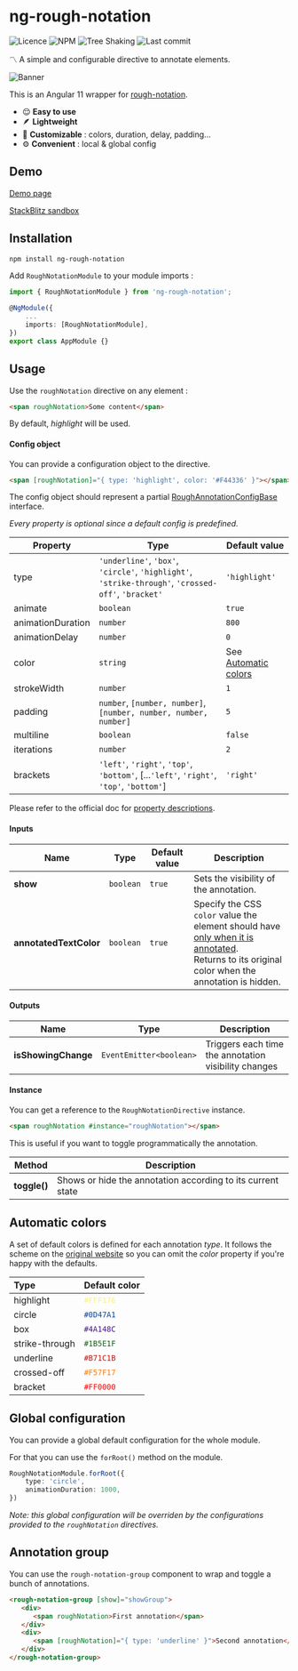 # ng-rough-notation
![Licence](https://badgen.net/badge/license/MIT/blue)
![NPM](https://badgen.net/npm/dw/ng-rough-notation)
![Tree Shaking](https://badgen.net/bundlephobia/tree-shaking/ng-rough-notation)
![Last commit](https://badgen.net/github/last-commit/jornetsimon/ng-rough-notation)

〽️ A simple and configurable directive to annotate elements.

![Banner](https://i.imgur.com/IyoECHI.gif)

This is an Angular 11 wrapper for [rough-notation](https://roughnotation.com).

- 😌 **Easy to use**
- 🪶 **Lightweight**
- 🎨 **Customizable** : colors, duration, delay, padding...
- ⚙️ **Convenient** : local & global config

## Demo

[Demo page](https://ng-rough-notation-demo.stackblitz.io/)

[StackBlitz sandbox](https://stackblitz.com/edit/ng-rough-notation-demo)

## Installation

```bash
npm install ng-rough-notation
```

Add `RoughNotationModule` to your module imports :
``` typescript
import { RoughNotationModule } from 'ng-rough-notation';

@NgModule({
    ...
    imports: [RoughNotationModule],
})
export class AppModule {}

```

## Usage

Use the `roughNotation` directive on any element :

 ``` html
<span roughNotation>Some content</span>
 ```
By default, _highlight_ will be used.

#### Config object

You can provide a configuration object to the directive.

 ``` html
<span [roughNotation]="{ type: 'highlight', color: '#F44336' }"></span>
 ```

The config object should represent a partial [RoughAnnotationConfigBase](https://github.com/pshihn/rough-notation/blob/979cdd33d8825df4e0124de17e4e2433e1f6e4a6/src/model.ts#L16) interface.

*Every property is optional since a default config is predefined.*

| Property          | Type                                                         | Default value                             |
| ----------------- | ------------------------------------------------------------ | ----------------------------------------- |
| type              | `'underline'`, `'box'`, `'circle'`, `'highlight'`, `'strike-through'`, `'crossed-off'`, `'bracket'` | `'highlight'`                             |
| animate           | `boolean`                                                    | `true`                                    |
| animationDuration | `number`                                                     | `800`                                     |
| animationDelay    | `number`                                                     | `0`                                       |
| color             | `string`                                                     | See [Automatic colors](#automatic-colors) |
| strokeWidth       | `number`                                                     | `1`                                       |
| padding           | `number`,  `[number, number]`, `[number, number, number, number]` | `5`                                       |
| multiline         | `boolean`                                                    | `false`                                   |
| iterations        | `number`                                                     | `2`                                       |
| brackets          | `'left'`, `'right'`, `'top'`, `'bottom'`,  [...`'left'`, `'right'`, `'top'`, `'bottom'`] | `'right'`                                 |

Please refer to the official doc for [property descriptions](https://github.com/pshihn/rough-notation#configuring-the-annotation).

#### Inputs

| Name                   | Type      | Default value | Description                                                  |
| ---------------------- | --------- | ------------- | ------------------------------------------------------------ |
| **show**               | `boolean` | `true`        | Sets the visibility of the annotation.                       |
| **annotatedTextColor** | `boolean` | `true`        | Specify the CSS `color` value the element should have <u>only when it is annotated</u>. <br />Returns to its original color when the annotation is hidden. |

#### Outputs

| Name                | Type                    | Description                                          |
| ------------------- | ----------------------- | ---------------------------------------------------- |
| **isShowingChange** | `EventEmitter<boolean>` | Triggers each time the annotation visibility changes |

#### Instance

You can get a reference to the `RoughNotationDirective` instance.

```html
<span roughNotation #instance="roughNotation"></span>
```

This is useful if you want to toggle programmatically the annotation.

| Method       | Description                                                 |
| ------------ | ----------------------------------------------------------- |
| **toggle()** | Shows or hide the annotation according to its current state |

## Automatic colors

A set of default colors is defined for each annotation *type*. It follows the scheme on the [original website](https://roughnotation.com) so you can omit the *color* property if you're happy with the defaults. 

| Type           | Default color                                |
| :------------- | -------------------------------------------- |
| highlight      | <span style="color:#FFF176">`#FFF176`</span> |
| circle         | <span style="color:#0D47A1">`#0D47A1`</span> |
| box            | <span style="color:#4A148C">`#4A148C`</span> |
| strike-through | <span style="color:#1B5E1F">`#1B5E1F`</span> |
| underline      | <span style="color:#B71C1B">`#B71C1B`</span> |
| crossed-off    | <span style="color:#F57F17">`#F57F17`</span> |
| bracket        | <span style="color:#FF0000">`#FF0000`</span> |

## Global configuration

You can provide a global default configuration for the whole module.

For that you can use the `forRoot()` method on the module.

```typescript
RoughNotationModule.forRoot({
    type: 'circle',
    animationDuration: 1000,
})
```

*Note: this global configuration will be overriden by the configurations provided to the `roughNotation` directives.*

## Annotation group

You can use the `rough-notation-group` component to wrap and toggle a bunch of annotations.

```html
<rough-notation-group [show]="showGroup">
   <div>
      <span roughNotation>First annotation</span>
   </div>
   <div>
      <span [roughNotation]="{ type: 'underline' }">Second annotation</span>
   </div>
</rough-notation-group>
```
